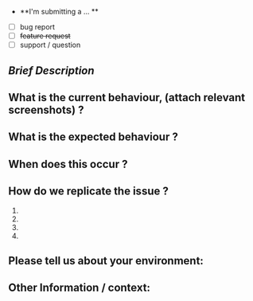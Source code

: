 <!--Note: Make sure a ticket for this does not already exist -->
<!--Note: Make sure to refer to project docs / README to make sure tool is used correctly -->
<!--Note: Do not add any labels to this ticket, we will add it for you -->
<!--Note: Do not assign this ticket to anyone, instead tag people -->
<!--Note: Try to be descriptive when answering the questions -->
<!--Note: One line descriptions without any context would be closed immediately -->
<!--Note: Remove any question which is not applicable -->

* **I'm submitting a ... **
<!--- This is required-->
  - [ ] bug report
  - [ ] ~~feature request~~ <!--- (we are not taking feature requests ATM) -->
  - [ ] support / question

## *Brief Description*
<!--- This is required, How has this issue affected you? What are you trying to accomplish? -->

## What  is the current behaviour, (attach relevant screenshots) ?
<!--- bug report only:  -->

## What  is the expected behaviour ?
<!--- bug report only:  -->

## When does this occur ?
<!--- bug report only:  -->

## How do we replicate the issue ?
<!--- bug report only: try to list minimal steps needed to reproduce the bug. Include code/ stack trace if necessary -->
1.
2.
3.
4.

## Please tell us about your environment:
<!--- Please tell us about your environment for e.g., browser version, node version etc. -->

## Other Information / context:
<!--- Please add any additional details that might be relevant to this issue -->
<!--- related issues, related PRs, suggestions on how to fix etc -->
<!--- tag relevant people -->
